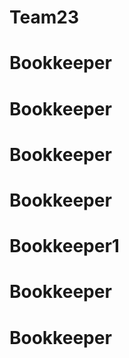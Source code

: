 # Team23
# Bookkeeper
# Bookkeeper
# Bookkeeper
# Bookkeeper
# Bookkeeper1
# Bookkeeper
# Bookkeeper
